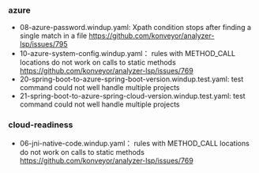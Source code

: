 ### azure ###
- 08-azure-password.windup.yaml: Xpath condition stops after finding a single match in a file https://github.com/konveyor/analyzer-lsp/issues/795
- 10-azure-system-config.windup.yaml： rules with METHOD_CALL locations do not work on calls to static methods https://github.com/konveyor/analyzer-lsp/issues/769
- 20-spring-boot-to-azure-spring-boot-version.windup.test.yaml: test command could not well handle multiple projects
- 21-spring-boot-to-azure-spring-cloud-version.windup.test.yaml: test command could not well handle multiple projects

### cloud-readiness ###
- 06-jni-native-code.windup.yaml： rules with METHOD_CALL locations do not work on calls to static methods https://github.com/konveyor/analyzer-lsp/issues/769